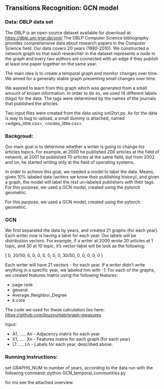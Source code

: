 ## Transitions Recognition: GCN model

### Data: DBLP data set
The DBLP is an open source dataset available for download at: https://dblp.uni-trier.de/xml/
The DBLP Computer Science bibliography provides comprehensive data about research papers in the Computer Science field.
Our data covers 20 years (1990-2010).
We constructed a network graph so that each researcher in the dataset represents a node in the graph and every two authors are connected with an edge if they publish at least one paper together on the same year. 

The main idea is to create a temporal graph and monitor changes over time. We aimed for a generally stable graph presenting small changes over time.

We aspired to learn from this graph which was generated from a small amount of known information. 
In order to do so, we used 14 different labels (tags) for the data. The tags were determined by the names of the journals that published the articles. 

Two input files were created from the data using xml2txt.py.
As for the data is way to bug to upload, a small dummy is attached, named <edges_little.csv>,  <nodes_little.csv>.

### Backgroud:
Our main goal is to determine whether a writer is going to change his articles topics. For example, at 2000 he published 200 articles at the field of network, at 2001 he published 70 articles at the same field, but from 2002 and on, he started writing only at the field of operating systems.

In order to achieve this goal, we needed a model to label the data. Means, given 10% labeled data (writers we know their publishing history), and given a graph, the model will label the rest un-labeled publishers with their tags.
For this purpose, we used a GCN model, created using the pytorch geometric.

For this purpose, we used a GCN model, created using the pytorch geometric.

### GCN
We first separated the data by years, and created 21 graphs (for each year). Each writer now is having a label for each year. Our labels will be distribution vectors. For example, if a writer at 2000 wrote 20 articles at 1 topic, and 30 at 10 topic, it’s vector-label will be look as the following:

[ 0, 20/50, 0, 0, 0, 0, 0, 0, 0, 30/50, 0, 0, 0, 0, 0 ]

Each writer will have 21 vectors - for each year. 
If a writer didn’t write anything in a specific year, we labeled him with -1.
For each of the graphs, we created features matrix using the following features:
- page rank
- general
- Average_Neighbor_Degree
- k core

The code we used for these calculation lies here: https://github.com/louzounlab/graph-measures 

Input:
- A1, ….. An   -   Adjacency matrix for each year
- X1, ….. Xn   - Features matrix for each graph (for each year)
- L1 ….. Ln     - Labels for each year, described above.

### Running instructions:

set GRAPHS_NUM to number of years, according to the data
run with the following command:
python GCN_temporal_communities.py

for nni see the attached overview.











